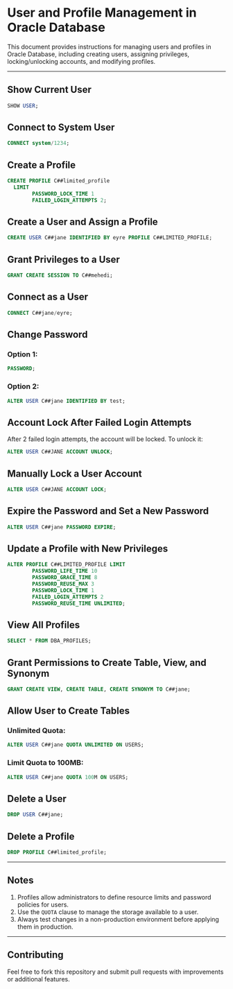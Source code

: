 # User and Profile Management in Oracle Database

This document provides instructions for managing users and profiles in Oracle Database, including creating users, assigning privileges, locking/unlocking accounts, and modifying profiles.

---

## Show Current User
```sql
SHOW USER;
```

## Connect to System User
```sql
CONNECT system/1234;
```

## Create a Profile
```sql
CREATE PROFILE C##limited_profile
  LIMIT
        PASSWORD_LOCK_TIME 1
        FAILED_LOGIN_ATTEMPTS 2;
```

## Create a User and Assign a Profile
```sql
CREATE USER C##jane IDENTIFIED BY eyre PROFILE C##LIMITED_PROFILE;
```

## Grant Privileges to a User
```sql
GRANT CREATE SESSION TO C##mehedi;
```

## Connect as a User
```sql
CONNECT C##jane/eyre;
```

## Change Password
### Option 1:
```sql
PASSWORD;
```
### Option 2:
```sql
ALTER USER C##jane IDENTIFIED BY test;
```

## Account Lock After Failed Login Attempts
After 2 failed login attempts, the account will be locked. To unlock it:
```sql
ALTER USER C##JANE ACCOUNT UNLOCK;
```

## Manually Lock a User Account
```sql
ALTER USER C##JANE ACCOUNT LOCK;
```

## Expire the Password and Set a New Password
```sql
ALTER USER C##jane PASSWORD EXPIRE;
```

## Update a Profile with New Privileges
```sql
ALTER PROFILE C##LIMITED_PROFILE LIMIT
        PASSWORD_LIFE_TIME 10
        PASSWORD_GRACE_TIME 8
        PASSWORD_REUSE_MAX 3
        PASSWORD_LOCK_TIME 1
        FAILED_LOGIN_ATTEMPTS 2
        PASSWORD_REUSE_TIME UNLIMITED;
```

## View All Profiles
```sql
SELECT * FROM DBA_PROFILES;
```

## Grant Permissions to Create Table, View, and Synonym
```sql
GRANT CREATE VIEW, CREATE TABLE, CREATE SYNONYM TO C##jane;
```

## Allow User to Create Tables
### Unlimited Quota:
```sql
ALTER USER C##jane QUOTA UNLIMITED ON USERS;
```
### Limit Quota to 100MB:
```sql
ALTER USER C##jane QUOTA 100M ON USERS;
```

## Delete a User
```sql
DROP USER C##jane;
```

## Delete a Profile
```sql
DROP PROFILE C##limited_profile;
```

---

## Notes
1. Profiles allow administrators to define resource limits and password policies for users.
2. Use the `QUOTA` clause to manage the storage available to a user.
3. Always test changes in a non-production environment before applying them in production.

---

## Contributing
Feel free to fork this repository and submit pull requests with improvements or additional features.

